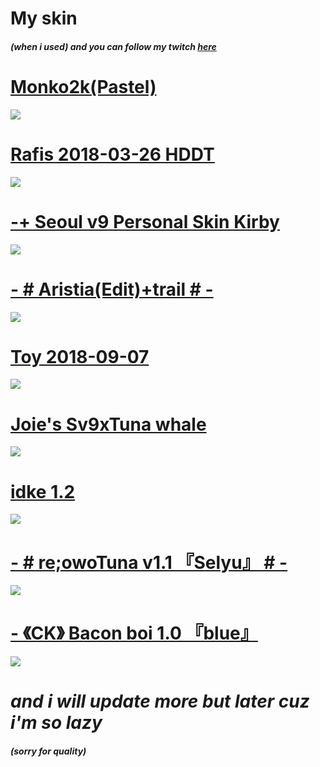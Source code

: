# My skin 
 ##### (when i used) and you can follow my twitch *[here](https://www.twitch.tv/d2wry)*


# [Monko2k(Pastel)](https://monko2k.github.io/skins)
![](https://user-images.githubusercontent.com/104754770/167575283-1bc9fc13-e528-40b0-91f7-dfd8ffe23ae6.jpg)

# [Rafis 2018-03-26 HDDT](https://drive.google.com/file/d/1aJh7apqZTrXvWkwNVhzBfIVcG821hxx2/view)
![](https://user-images.githubusercontent.com/104754770/167323905-3b403dda-42b9-45c3-a142-0995f40383bf.jpg)

# [-+ Seoul v9 Personal Skin Kirby](https://shigeskinss.s-ul.eu/gEfiNoTv)
![](https://user-images.githubusercontent.com/104754770/167324286-6cf91b34-8903-43d7-9635-8fdbc299a1a8.jpg)

# [- # Aristia(Edit)+trail # -](https://mega.nz/file/NuoSXI4J#0xzmrfLyW_6qXocF_NZcFlZ0--UmFvxEEtFRn7h98LI)
![](https://user-images.githubusercontent.com/104754770/167573755-19f83e0c-da73-45b0-83b3-463e877fb3c6.jpg)

# [Toy 2018-09-07](https://osuskins.net/skin/aXPIXmB)
![](https://user-images.githubusercontent.com/104754770/167575451-0b96f1ac-a814-4fd4-8bd8-7db1a42ed0d9.jpg)

# [Joie's Sv9xTuna whale](https://vxc.s-ul.eu/SyY9X9YH)
![](https://user-images.githubusercontent.com/104754770/167585836-bc70e13b-f662-41b8-9356-1ba6e4820d90.jpg)

# [idke 1.2](https://drive.google.com/file/d/1-Riet4uU2Ckm-rCnEdLX6t1v_XbCbT-m)
![](https://user-images.githubusercontent.com/104754770/168053406-1dc567fa-58b5-4ea8-b6bb-1d1f9079215f.jpg)

# [- # re;owoTuna v1.1 『Selyu』 # -](https://drive.google.com/file/d/1SVtUUvo4o2DUwQ1Pf2Xb0v4eDblvvovq)
![](https://user-images.githubusercontent.com/104754770/168079225-91e96225-ced0-4c51-bb17-f6e218ac7a84.jpg)

# [-         《CK》 Bacon boi 1.0 『blue』](https://drive.google.com/file/d/1JRDbxtEVFYMgt9ls4rvIRs2v0IfBddFO)
![](https://user-images.githubusercontent.com/104754770/168080566-c9c32484-4e22-431b-95eb-7d684fd98fe3.jpg)




   # _and i will update more but later cuz i'm so lazy_
##### _(sorry for quality)_
   
